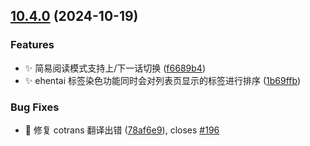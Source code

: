## [10.4.0](https://github.com/hymbz/ComicReadScript/compare/v10.3.0...v10.4.0) (2024-10-19)


### Features

* :sparkles: 简易阅读模式支持上/下一话切换 ([f6689b4](https://github.com/hymbz/ComicReadScript/commit/f6689b478ee9dbbe26c7ebc421d7faabfa68a69d))
* :sparkles: ehentai 标签染色功能同时会对列表页显示的标签进行排序 ([1b69ffb](https://github.com/hymbz/ComicReadScript/commit/1b69ffba0026af4ee07c2126225f84ec2900ebdd))


### Bug Fixes

* :bug: 修复 cotrans 翻译出错 ([78af6e9](https://github.com/hymbz/ComicReadScript/commit/78af6e918a5a556a3d1ed6c14f2e8096f562c061)), closes [#196](https://github.com/hymbz/ComicReadScript/issues/196)
